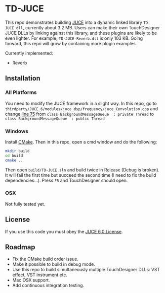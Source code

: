 # TD-JUCE
This repo demonstrates building [JUCE](http://juce.com/) into a dynamic linked library `TD-JUCE.dll`, currently about 3.2 MB. Users can make their own TouchDesigner JUCE DLLs by linking against this library, and these plugins are likely to be even lighter. For example, `TD-JUCE-Reverb.dll` is only 103 KB. Going forward, this repo will grow by containing more plugin examples.

Currently implemented:
* Reverb

## Installation

### All Platforms

You need to modify the JUCE framework in a slight way. In this repo, go to `thirdparty/JUCE_6/modules/juce_dsp/frequency/juce_Convolution.cpp` and change [line 75](https://github.com/juce-framework/JUCE/blob/a30f7357863a7d480a771e069abf56909cdf0e13/modules/juce_dsp/frequency/juce_Convolution.cpp#L75) from `class BackgroundMessageQueue  : private Thread` to `class BackgroundMessageQueue  : public Thread`

### Windows

Install [CMake](https://cmake.org/download/). Then in this repo, open a cmd window and do the following:

```bash
mkdir build
cd build
cmake ..
```

Then open `build/TD-JUCE.sln` and build twice in Release (Debug is broken). It will fail the first time but succeed the second time (I need to fix the build dependencies...). Press `F5` and TouchDesigner should open.

### OSX

Not fully tested yet.

## License

If you use this code you must obey the [JUCE 6.0 License](https://github.com/juce-framework/JUCE/blob/master/LICENSE.md).

## Roadmap

* Fix the CMake build order issue.
* Make it possible to build in debug mode.
* Use this repo to build simultaneously multiple TouchDesigner DLLs: VST effect, VST instrument etc.
* Mac OSX support.
* Add continuous integration testing.
